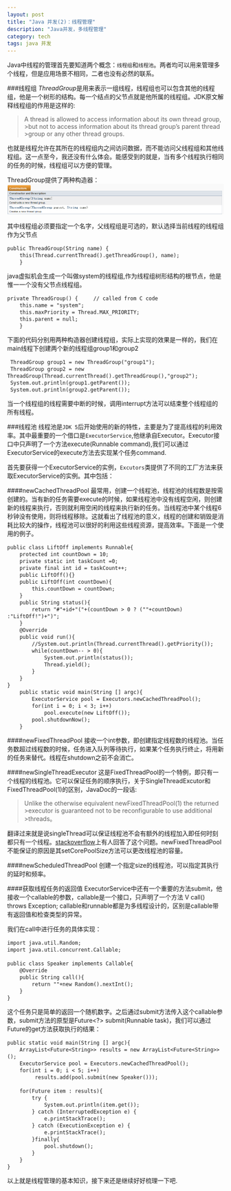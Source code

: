 ```yaml
---
layout: post
title: "Java 并发(2)：线程管理"
description: "Java并发，多线程管理"
category: tech
tags: java 并发
---
```

Java中线程的管理首先要知道两个概念：`线程组`和`线程池`。两者均可以用来管理多个线程，但是应用场景不相同，二者也没有必然的联系。

###线程组
*ThreadGroup*是用来表示一组线程，线程组也可以包含其他的线程组，他是一个树形的结构。每一个结点的父节点就是他所属的线程组。JDK原文解释线程组的作用是这样的:

>A thread is allowed to access information about its own thread group, >but not to access information about its thread group’s parent thread >group or any other thread groups. 

也就是线程允许在其所在的线程组内之间访问数据，而不能访问父线程组和其他线程组。这一点至今，我还没有什么体会。能感受到的就是，当有多个线程执行相同的任务的时候，线程组可以方便的管理。

ThreadGroup提供了两种构造器：
![](/assets/images/pages/java-concurrency-2.png)

其中线程组必须要指定一个名字，父线程组是可选的，默认选择当前线程的线程组作为父节点
    
    public ThreadGroup(String name) {
        this(Thread.currentThread().getThreadGroup(), name);
        }
java虚拟机会生成一个叫做system的线程组,作为线程组树形结构的根节点，他是惟一一个没有父节点线程组。

    private ThreadGroup() {     // called from C code
        this.name = "system";
        this.maxPriority = Thread.MAX_PRIORITY;
        this.parent = null;
        }
下面的代码分别用两种构造器创建线程组，实际上实现的效果是一样的，我们在main线程下创建两个新的线程组group1和group2

     ThreadGroup group1 = new ThreadGroup("group1");
     ThreadGroup group2 = new   ThreadGroup(Thread.currentThread().getThreadGroup(),"group2");
     System.out.println(group1.getParent());
     System.out.println(group2.getParent());
当一个线程组的线程需要中断的时候，调用interrupt方法可以结束整个线程组的所有线程。

###线程池
线程池是`JDK 5`后开始使用的新的特性，主要是为了提高线程的利用效率。其中最重要的一个借口是`ExecutorService`,他继承自Executor。Executor接口中只声明了一个方法execute(Runnable command),我们可以通过ExecutorService的execute方法去实现某个任务command.

首先要获得一个ExecutorService的实例，`Excutors`类提供了不同的工厂方法来获取ExecutorService的实例。其中包括：

####newCachedThreadPool
最常用，创建一个线程池，线程池的线程数是按需创建的。当有新的任务需要execute的时候，如果线程池中没有线程空闲，则创建新的线程来执行，否则就利用空闲的线程来执行新的任务。当线程池中某个线程6秒钟没有使用，则将线程移除。这就看出了线程池的意义，线程的创建和销毁是消耗比较大的操作，线程池可以很好的利用这些线程资源，提高效率。下面是一个使用的例子。

    
    public class LiftOff implements Runnable{
        protected int countDown = 10;
        private static int taskCount =0;
        private final int id = taskCount++;
        public LiftOff(){}
        public LiftOff(int countDown){
            this.countDown = countDown;
        }
        public String status(){ 
            return "#"+id+"("+(countDown > 0 ? (""+countDown) :"LiftOff!")+")";
        }
        @Override
        public void run(){
            //System.out.println(Thread.currentThread().getPriority());
            while(countDown-- > 0){
                System.out.println(status());
                Thread.yield();
            }
        }
    }
        public static void main(String [] argc){
            ExecutorService pool = Executors.newCachedThreadPool();
            for(int i = 0; i < 3; i++)
                pool.execute(new LiftOff());
            pool.shutdownNow();
        }
####newFixedThreadPool
接收一个int参数，即创建指定线程数的线程池。当任务数超过线程数的时候，任务进入队列等待执行，如果某个任务执行终止，将用新的任务来替代。线程在shutdown之前不会消亡。

####newSingleThreadExecutor
这是FixedThreadPool的一个特例，即只有一个线程的线程池。它可以保证任务的顺序执行，关于SingleThreadExcutor和FixedThreadPool(1)的区别，JavaDoc的一段话:
>Unlike the otherwise equivalent newFixedThreadPool(1) the returned >executor is guaranteed not to be reconfigurable to use additional >threads。

翻译过来就是说singleThread可以保证线程池不会有额外的线程加入即任何时刻都只有一个线程。[stackoverflow](http://stackoverflow.com/questions/3911100/any-difference-among-executors-newsinglethreadexecutor-and-executors-newfixedt)上有人回答了这个问题。newFixedThreadPool不能保证的原因是其setCorePoolSize方法可以更改线程池的容量。

####newScheduledThreadPool
创建一个指定size的线程池，可以指定其执行的延时和频率。

####获取线程任务的返回值
ExecutorService中还有一个重要的方法submit，他接收一个callable的参数，callable是一个接口，只声明了一个方法 V call() throws Exception; callable和runnable都是为多线程设计的，区别是callable带有返回值和检查类型的异常。

我们在call中进行任务的具体实现：

    import java.util.Random;
    import java.util.concurrent.Callable;
 
    public class Speaker implements Callable{
        @Override
        public String call(){
            return ""+new Random().nextInt();
        }
    }
这个任务只是简单的返回一个随机数字。之后通过submit方法传入这个callable参数，submit方法的原型是Future<?> submit(Runnable task)，我们可以通过Future的get方法获取执行的结果：

    public static void main(String [] argc){
        ArrayList<Future<String>> results = new ArrayList<Future<String>>();
        ExecutorService pool = Executors.newCachedThreadPool();
        for(int i = 0; i < 5; i++)
             results.add(pool.submit(new Speaker()));
 
        for(Future item : results){
            try {
                System.out.println(item.get());
            } catch (InterruptedException e) {
                e.printStackTrace();
            } catch (ExecutionException e) {
                e.printStackTrace();
            }finally{
                pool.shutdown();
            }
        }
    }
以上就是线程管理的基本知识，接下来还是继续好好梳理一下吧.